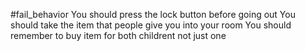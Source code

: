 #fail_behavior 
You should press the lock button before going out 
You should take the item that people give you into your room 
You should remember to buy item for both childrent not just one 